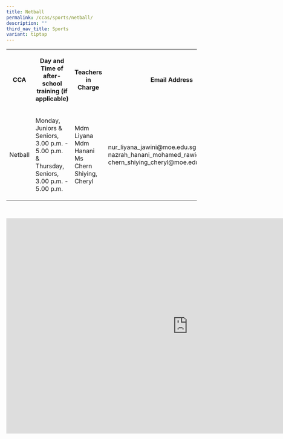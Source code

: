 ```yaml
---
title: Netball
permalink: /ccas/sports/netball/
description: ""
third_nav_title: Sports
variant: tiptap
---
```

<table style="minWidth: 100px">
<colgroup>
<col>
<col>
<col>
<col>
</colgroup>
<tbody>
<tr>
<th rowspan="1" colspan="1">
<p>CCA</p>
</th>
<th rowspan="1" colspan="1">
<p>Day and Time of after-school training (if applicable)</p>
</th>
<th rowspan="1" colspan="1">
<p>Teachers in Charge</p>
</th>
<th rowspan="1" colspan="1">
<p>Email Address</p>
</th>
</tr>
<tr>
<td rowspan="1" colspan="1">
<p>Netball</p>
</td>
<td rowspan="1" colspan="1">
<p>Monday, Juniors &amp; Seniors, 3.00 p.m. - 5.00 p.m.
<br>&amp;
<br>Thursday, Seniors, 3.00 p.m. - 5.00 p.m.
<br>
</p>
</td>
<td rowspan="1" colspan="1">
<p>Mdm Liyana
<br>Mdm Hanani
<br>Ms Chern Shiying, Cheryl</p>
</td>
<td rowspan="1" colspan="1">
<p>nur_liyana_jawini@moe.edu.sg
<br>nazrah_hanani_mohamed_rawi@moe.edu.sg
<br>chern_shiying_cheryl@moe.edu.sg</p>
</td>
</tr>
</tbody>
</table>
<p>
<br>
</p>
<div class="iframe-wrapper">
<iframe height="569" width="960" allowfullscreen="true" frameborder="0" src="https://docs.google.com/presentation/d/e/2PACX-1vStRDtUJXRHQga4PLU4oivQlTVt775pGYv0M_RK51d568G630UmkIrvzUBkJdN3j8pHkdqbM5wSEp_A/embed?start=false&amp;loop=false&amp;delayms=3000"></iframe>
</div>
<p></p>